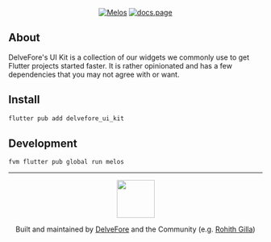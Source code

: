<p align="center">
  <a href="https://github.com/invertase/melos#readme-badge"><img src="https://img.shields.io/badge/maintained%20with-melos-f700ff.svg?style=flat-square" alt="Melos" /></a>
  <a href="https://docs.page"><img src="https://img.shields.io/badge/powered%20by-docs.page-34C4AC.svg?style=flat-square" alt="docs.page" /></a>
</p>

## About
DelveFore's UI Kit is a collection of our widgets we commonly use to get Flutter projects started faster. It is rather opinionated and has a few dependencies that you may not agree with or want.

## Install

```bash
flutter pub add delvefore_ui_kit
```

## Development

```
fvm flutter pub global run melos
```

---

<p align="center">
  <a href="https://delvefore.com/?utm_source=github_readme&utm_medium=footer&utm_campaign=delvefore_ui_kit">
    <img width="75px" src="https://assets.website-files.com/5ef3c31c084a4e540aef2a93/5ef4e317a065691eca955d57_Delvefore_Horizontal-p-500.png">
  </a>
  <p align="center">
    Built and maintained by <a href="https://delvefore.com/?utm_source=github_readme&utm_medium=footer&utm_campaign=delvefore_ui_kit">DelveFore</a> and the Community (e.g. <a href="https://github.com/Rohithgilla12">Rohith Gilla</a>)
  </p>
</p>

